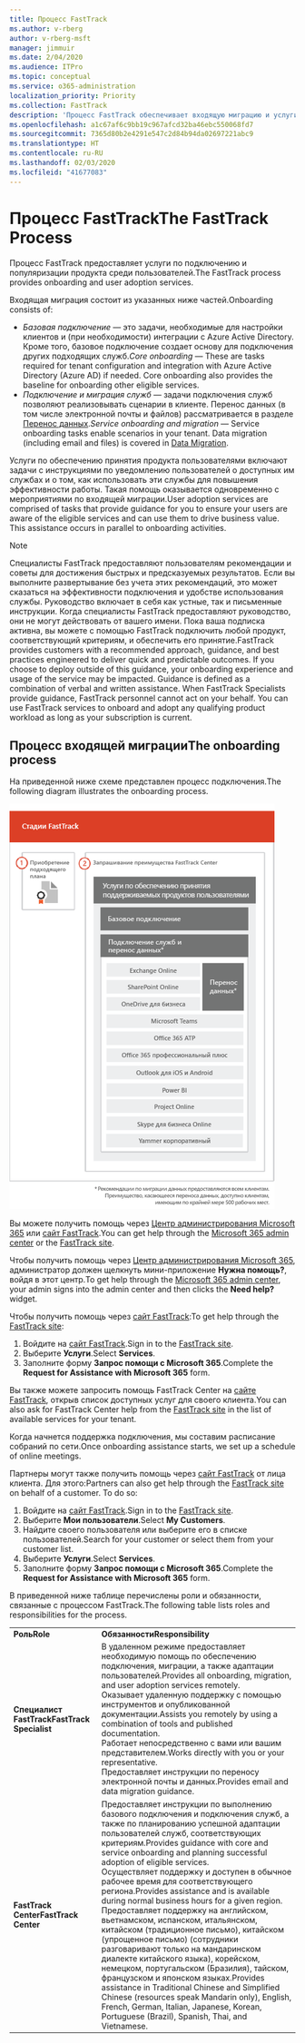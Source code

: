 ```yaml
---
title: Процесс FastTrack
ms.author: v-rberg
author: v-rberg-msft
manager: jimmuir
ms.date: 2/04/2020
ms.audience: ITPro
ms.topic: conceptual
ms.service: o365-administration
localization_priority: Priority
ms.collection: FastTrack
description: 'Процесс FastTrack обеспечивает входящую миграцию и услуги по популяризации продукта среди пользователей. '
ms.openlocfilehash: a1c67af6c9bb19c967afcd32ba46ebc550068fd7
ms.sourcegitcommit: 7365d80b2e4291e547c2d84b94da02697221abc9
ms.translationtype: HT
ms.contentlocale: ru-RU
ms.lasthandoff: 02/03/2020
ms.locfileid: "41677083"
---
```

# <a name="the-fasttrack-process"></a><span data-ttu-id="d4f1e-103">Процесс FastTrack</span><span class="sxs-lookup"><span data-stu-id="d4f1e-103">The FastTrack Process</span></span>

<span data-ttu-id="d4f1e-104">Процесс FastTrack предоставляет услуги по подключению и популяризации продукта среди пользователей.</span><span class="sxs-lookup"><span data-stu-id="d4f1e-104">The FastTrack process provides onboarding and user adoption services.</span></span> 
  
<span data-ttu-id="d4f1e-105">Входящая миграция состоит из указанных ниже частей.</span><span class="sxs-lookup"><span data-stu-id="d4f1e-105">Onboarding consists of:</span></span>
  
- <span data-ttu-id="d4f1e-p101">*Базовая подключение* — это задачи, необходимые для настройки клиентов и (при необходимости) интеграции с Azure Active Directory. Кроме того, базовое подключение создает основу для подключения других подходящих служб.</span><span class="sxs-lookup"><span data-stu-id="d4f1e-p101">*Core onboarding* — These are tasks required for tenant configuration and integration with Azure Active Directory (Azure AD) if needed. Core onboarding also provides the baseline for onboarding other eligible services.</span></span> 
- <span data-ttu-id="d4f1e-p102">*Подключение и миграция служб* — задачи подключения служб позволяют реализовывать сценарии в клиенте. Перенос данных (в том числе электронной почты и файлов) рассматривается в разделе [Перенос данных](O365-data-migration.md).</span><span class="sxs-lookup"><span data-stu-id="d4f1e-p102">*Service onboarding and migration* — Service onboarding tasks enable scenarios in your tenant. Data migration (including email and files) is covered in [Data Migration](O365-data-migration.md).</span></span> 
    
<span data-ttu-id="d4f1e-p103">Услуги по обеспечению принятия продукта пользователями включают задачи с инструкциями по уведомлению пользователей о доступных им службах и о том, как использовать эти службы для повышения эффективности работы. Такая помощь оказывается одновременно с мероприятиями по входящей миграции.</span><span class="sxs-lookup"><span data-stu-id="d4f1e-p103">User adoption services are comprised of tasks that provide guidance for you to ensure your users are aware of the eligible services and can use them to drive business value. This assistance occurs in parallel to onboarding activities.</span></span>
  
> [!NOTE]
> <span data-ttu-id="d4f1e-p104">Специалисты FastTrack предоставляют пользователям рекомендации и советы для достижения быстрых и предсказуемых результатов. Если вы выполните развертывание без учета этих рекомендаций, это может сказаться на эффективности подключения и удобстве использования службы. Руководство включает в себя как устные, так и письменные инструкции. Когда специалисты FastTrack предоставляют руководство, они не могут действовать от вашего имени. Пока ваша подписка активна, вы можете с помощью FastTrack подключить любой продукт, соответствующий критериям, и обеспечить его принятие.</span><span class="sxs-lookup"><span data-stu-id="d4f1e-p104">FastTrack provides customers with a recommended approach, guidance, and best practices engineered to deliver quick and predictable outcomes. If you choose to deploy outside of this guidance, your onboarding experience and usage of the service may be impacted. Guidance is defined as a combination of verbal and written assistance. When FastTrack Specialists provide guidance, FastTrack personnel cannot act on your behalf. You can use FastTrack services to onboard and adopt any qualifying product workload as long as your subscription is current.</span></span> 
  
## <a name="the-onboarding-process"></a><span data-ttu-id="d4f1e-117">Процесс входящей миграции</span><span class="sxs-lookup"><span data-stu-id="d4f1e-117">The onboarding process</span></span>

<span data-ttu-id="d4f1e-118">На приведенной ниже схеме представлен процесс подключения.</span><span class="sxs-lookup"><span data-stu-id="d4f1e-118">The following diagram illustrates the onboarding process.</span></span>
  
![График использования преимущества подключения](media/O365-Onboarding-Timeline.png)
  
<span data-ttu-id="d4f1e-120">Вы можете получить помощь через [Центр администрирования Microsoft 365](https://go.microsoft.com/fwlink/?linkid=2032704) или [сайт FastTrack](https://go.microsoft.com/fwlink/?linkid=780698).</span><span class="sxs-lookup"><span data-stu-id="d4f1e-120">You can get help through the [Microsoft 365 admin center](https://go.microsoft.com/fwlink/?linkid=2032704) or the [FastTrack site](https://go.microsoft.com/fwlink/?linkid=780698).</span></span> 

<span data-ttu-id="d4f1e-121">Чтобы получить помощь через [Центр администрирования Microsoft 365](https://go.microsoft.com/fwlink/?linkid=2032704), администратор должен щелкнуть мини-приложение **Нужна помощь?**, войдя в этот центр.</span><span class="sxs-lookup"><span data-stu-id="d4f1e-121">To get help through the [Microsoft 365 admin center](https://go.microsoft.com/fwlink/?linkid=2032704), your admin signs into the admin center and then clicks the **Need help?** widget.</span></span> 

<span data-ttu-id="d4f1e-122">Чтобы получить помощь через [сайт FastTrack](https://go.microsoft.com/fwlink/?linkid=780698):</span><span class="sxs-lookup"><span data-stu-id="d4f1e-122">To get help through the [FastTrack site](https://go.microsoft.com/fwlink/?linkid=780698):</span></span> 
1.  <span data-ttu-id="d4f1e-123">Войдите на [сайт FastTrack](https://go.microsoft.com/fwlink/?linkid=780698).</span><span class="sxs-lookup"><span data-stu-id="d4f1e-123">Sign in to the [FastTrack site](https://go.microsoft.com/fwlink/?linkid=780698).</span></span> 
2.  <span data-ttu-id="d4f1e-124">Выберите **Услуги**.</span><span class="sxs-lookup"><span data-stu-id="d4f1e-124">Select **Services**.</span></span>
3.  <span data-ttu-id="d4f1e-125">Заполните форму **Запрос помощи с Microsoft 365**.</span><span class="sxs-lookup"><span data-stu-id="d4f1e-125">Complete the **Request for Assistance with Microsoft 365** form.</span></span> 
  
 <span data-ttu-id="d4f1e-126">Вы также можете запросить помощь FastTrack Center на [сайте FastTrack](https://go.microsoft.com/fwlink/?linkid=780698), открыв список доступных услуг для своего клиента.</span><span class="sxs-lookup"><span data-stu-id="d4f1e-126">You can also ask for FastTrack Center help from the [FastTrack site](https://go.microsoft.com/fwlink/?linkid=780698) in the list of available services for your tenant.</span></span> 
    
 <span data-ttu-id="d4f1e-127">Когда начнется поддержка подключения, мы составим расписание собраний по сети.</span><span class="sxs-lookup"><span data-stu-id="d4f1e-127">Once onboarding assistance starts, we set up a schedule of online meetings.</span></span>
    
<span data-ttu-id="d4f1e-p105">Партнеры могут также получить помощь через [сайт FastTrack](https://go.microsoft.com/fwlink/?linkid=780698) от лица клиента. Для этого:</span><span class="sxs-lookup"><span data-stu-id="d4f1e-p105">Partners can also get help through the [FastTrack site](https://go.microsoft.com/fwlink/?linkid=780698) on behalf of a customer. To do so:</span></span>
1.  <span data-ttu-id="d4f1e-130">Войдите на [сайт FastTrack](https://go.microsoft.com/fwlink/?linkid=780698).</span><span class="sxs-lookup"><span data-stu-id="d4f1e-130">Sign in to the [FastTrack site](https://go.microsoft.com/fwlink/?linkid=780698).</span></span> 
2.  <span data-ttu-id="d4f1e-131">Выберите **Мои пользователи**.</span><span class="sxs-lookup"><span data-stu-id="d4f1e-131">Select **My Customers**.</span></span>
3.  <span data-ttu-id="d4f1e-132">Найдите своего пользователя или выберите его в списке пользователей.</span><span class="sxs-lookup"><span data-stu-id="d4f1e-132">Search for your customer or select them from your customer list.</span></span>
4.  <span data-ttu-id="d4f1e-133">Выберите **Услуги**.</span><span class="sxs-lookup"><span data-stu-id="d4f1e-133">Select **Services**.</span></span>
5.  <span data-ttu-id="d4f1e-134">Заполните форму **Запрос помощи с Microsoft 365**.</span><span class="sxs-lookup"><span data-stu-id="d4f1e-134">Complete the **Request for Assistance with Microsoft 365** form.</span></span> 

<span data-ttu-id="d4f1e-135">В приведенной ниже таблице перечислены роли и обязанности, связанные с процессом FastTrack.</span><span class="sxs-lookup"><span data-stu-id="d4f1e-135">The following table lists roles and responsibilities for the process.</span></span>
    
|||
|:-----|:-----|
|<span data-ttu-id="d4f1e-136">**Роль**</span><span class="sxs-lookup"><span data-stu-id="d4f1e-136">**Role**</span></span> <br/> |<span data-ttu-id="d4f1e-137">**Обязанности**</span><span class="sxs-lookup"><span data-stu-id="d4f1e-137">**Responsibility**</span></span> <br/> |
|<span data-ttu-id="d4f1e-138">**Специалист FastTrack**</span><span class="sxs-lookup"><span data-stu-id="d4f1e-138">**FastTrack Specialist**</span></span> <br/> |<span data-ttu-id="d4f1e-139">В удаленном режиме предоставляет необходимую помощь по обеспечению подключения, миграции, а также адаптации пользователей.</span><span class="sxs-lookup"><span data-stu-id="d4f1e-139">Provides all onboarding, migration, and user adoption services remotely.</span></span>  <br/> <span data-ttu-id="d4f1e-140">Оказывает удаленную поддержку с помощью инструментов и опубликованной документации.</span><span class="sxs-lookup"><span data-stu-id="d4f1e-140">Assists you remotely by using a combination of tools and published documentation.</span></span> <br/> <span data-ttu-id="d4f1e-141">Работает непосредственно с вами или вашим представителем.</span><span class="sxs-lookup"><span data-stu-id="d4f1e-141">Works directly with you or your representative.</span></span> <br/> <span data-ttu-id="d4f1e-142">Предоставляет инструкции по переносу электронной почты и данных.</span><span class="sxs-lookup"><span data-stu-id="d4f1e-142">Provides email and data migration guidance.</span></span>|
|<span data-ttu-id="d4f1e-143">**FastTrack Center**</span><span class="sxs-lookup"><span data-stu-id="d4f1e-143">**FastTrack Center**</span></span>  <br/> |<span data-ttu-id="d4f1e-144">Предоставляет инструкции по выполнению базового подключения и подключения служб, а также по планированию успешной адаптации пользователей служб, соответствующих критериям.</span><span class="sxs-lookup"><span data-stu-id="d4f1e-144">Provides guidance with core and service onboarding and planning successful adoption of eligible services.</span></span>  <br/> <span data-ttu-id="d4f1e-145">Осуществляет поддержку и доступен в обычное рабочее время для соответствующего региона.</span><span class="sxs-lookup"><span data-stu-id="d4f1e-145">Provides assistance and is available during normal business hours for a given region.</span></span> <br/> <span data-ttu-id="d4f1e-146">Предоставляет поддержку на английском, вьетнамском, испанском, итальянском, китайском (традиционное письмо), китайском (упрощенное письмо) (сотрудники разговаривают только на мандаринском диалекте китайского языка), корейском, немецком, португальском (Бразилия), тайском, французском и японском языках.</span><span class="sxs-lookup"><span data-stu-id="d4f1e-146">Provides assistance in Traditional Chinese and Simplified Chinese (resources speak Mandarin only), English, French, German, Italian, Japanese, Korean, Portuguese (Brazil), Spanish, Thai, and Vietnamese.</span></span>|


  

